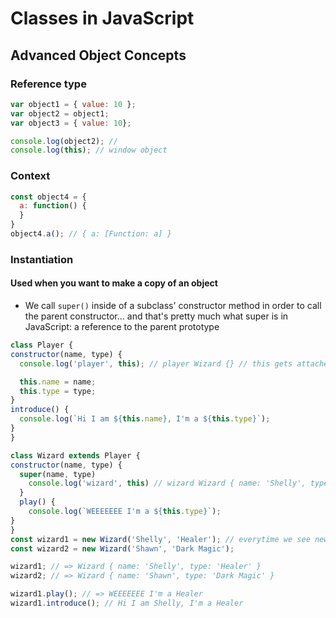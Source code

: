 # Classes in JavaScript

## Advanced Object Concepts

### Reference type

```javascript
var object1 = { value: 10 };
var object2 = object1;
var object3 = { value: 10};

console.log(object2); //
console.log(this); // window object
```

### Context

```javascript
const object4 = {
  a: function() {
  }
}
object4.a(); // { a: [Function: a] }
```

### Instantiation

#### Used when you want to make a copy of an object

* We call `super()` inside of a subclass' constructor method in order to call the parent constructor... and that's pretty much what super is in JavaScript: a reference to the parent prototype

```javascript
class Player {
constructor(name, type) {
  console.log('player', this); // player Wizard {} // this gets attached to Wizard

  this.name = name;
  this.type = type;
}
introduce() {
  console.log(`Hi I am ${this.name}, I'm a ${this.type}`);
}
}

class Wizard extends Player {
constructor(name, type) {
  super(name, type)
    console.log('wizard', this) // wizard Wizard { name: 'Shelly', type: 'Healer' }
  }
  play() {
    console.log(`WEEEEEEE I'm a ${this.type}`);
}
}
const wizard1 = new Wizard('Shelly', 'Healer'); // everytime we see new keyword, we're creating a new Wizard which will have 2 params (name,type)
const wizard2 = new Wizard('Shawn', 'Dark Magic');

wizard1; // => Wizard { name: 'Shelly', type: 'Healer' }
wizard2; // => Wizard { name: 'Shawn', type: 'Dark Magic' }

wizard1.play(); // => WEEEEEEE I'm a Healer
wizard1.introduce(); // Hi I am Shelly, I'm a Healer
```